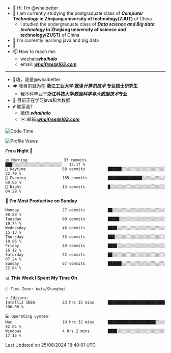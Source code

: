 - 👋 Hi, I’m @whaibetter
- 👀 I am currently studying the postgraduate class of ***Computer Technology* in Zhejiang university of technology(ZJUT)** of China
  -  I studied the undergraduate class of ***Data science and Big data technology* in Zhejiang university of science and technology(ZUST)** of China
- 🌱 I’m currently learning java and big data
- 💞️ 
- 📫 How to reach me: 
  - wechat:***whaihalo***
  - email: ***whaifree@163.com***
 ------------------------
- 👋嗨，我是@whaibetter
- 👁 我目前就为在 **浙江工业大学 就读*计算机技术* 专业硕士研究生**
  - 我本科毕业于**浙江科技大学*数据科学与大数据技术*专业**
- 🌴 目前正在学习java和大数据
- 💕 联系我?
  - 微信:***whaihalo***
  - ✉️:邮箱:***whaifree@163.com***

<!--START_SECTION:waka-->
![Code Time](http://img.shields.io/badge/Code%20Time-386%20hrs%2011%20mins-blue)

![Profile Views](http://img.shields.io/badge/Profile%20Views-0-blue)

**I'm a Night 🦉** 

```text
🌞 Morning                37 commits          ███░░░░░░░░░░░░░░░░░░░░░░   12.17 % 
🌆 Daytime                69 commits          ██████░░░░░░░░░░░░░░░░░░░   22.70 % 
🌃 Evening                185 commits         ███████████████░░░░░░░░░░   60.86 % 
🌙 Night                  13 commits          █░░░░░░░░░░░░░░░░░░░░░░░░   04.28 % 
```
📅 **I'm Most Productive on Sunday** 

```text
Monday                   27 commits          ██░░░░░░░░░░░░░░░░░░░░░░░   08.88 % 
Tuesday                  60 commits          █████░░░░░░░░░░░░░░░░░░░░   19.74 % 
Wednesday                46 commits          ████░░░░░░░░░░░░░░░░░░░░░   15.13 % 
Thursday                 33 commits          ███░░░░░░░░░░░░░░░░░░░░░░   10.86 % 
Friday                   49 commits          ████░░░░░░░░░░░░░░░░░░░░░   16.12 % 
Saturday                 22 commits          ██░░░░░░░░░░░░░░░░░░░░░░░   07.24 % 
Sunday                   67 commits          ██████░░░░░░░░░░░░░░░░░░░   22.04 % 
```


📊 **This Week I Spent My Time On** 

```text
🕑︎ Time Zone: Asia/Shanghai

🔥 Editors: 
IntelliJ IDEA            23 hrs 35 mins      █████████████████████████   100.00 % 

💻 Operating System: 
Mac                      19 hrs 32 mins      █████████████████████░░░░   82.85 % 
Windows                  4 hrs 2 mins        ████░░░░░░░░░░░░░░░░░░░░░   17.15 % 
```


 Last Updated on 25/08/2024 18:40:01 UTC
<!--END_SECTION:waka-->
